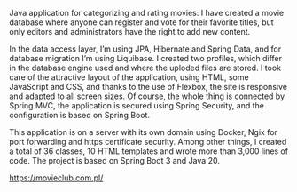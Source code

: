 Java application for categorizing and rating movies: I have created a movie database where anyone can register and vote for their favorite titles, but only editors and administrators have the right to add new content.

In the data access layer, I’m using JPA, Hibernate and Spring Data, and for database migration I’m using Liquibase. I created two profiles, which differ in the database engine used and where the uploded files are stored. I took care of the attractive layout of the application, using HTML, some JavaScript and CSS, and thanks to the use of Flexbox, the site is responsive and adapted to all screen sizes. Of course, the whole thing is connected by Spring MVC, the application is secured using Spring Security, and the configuration is based on Spring Boot. 

This application is on a server with its own domain using Docker, Ngix for port forwarding and https certificate security. Among other things, I created a total of 36 classes, 10 HTML templates and wrote more than 3,000 lines of code. The project is based on Spring Boot 3 and Java 20.

https://movieclub.com.pl/
